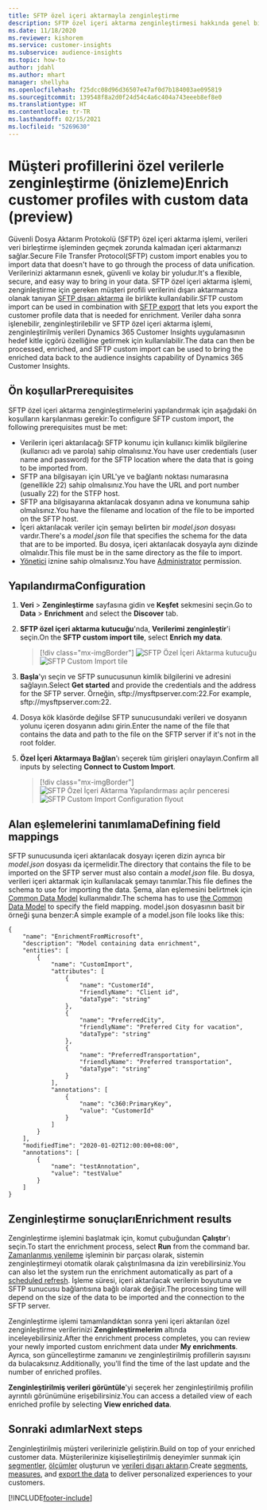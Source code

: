 ```yaml
---
title: SFTP özel içeri aktarmayla zenginleştirme
description: SFTP özel içeri aktarma zenginleştirmesi hakkında genel bilgiler.
ms.date: 11/18/2020
ms.reviewer: kishorem
ms.service: customer-insights
ms.subservice: audience-insights
ms.topic: how-to
author: jdahl
ms.author: mhart
manager: shellyha
ms.openlocfilehash: f25dcc08d96d36507e47af0d7b184003ae095819
ms.sourcegitcommit: 139548f8a2d0f24d54c4a6c404a743eeeb8ef8e0
ms.translationtype: HT
ms.contentlocale: tr-TR
ms.lasthandoff: 02/15/2021
ms.locfileid: "5269630"
---
```

# <a name="enrich-customer-profiles-with-custom-data-preview"></a><span data-ttu-id="20885-103">Müşteri profillerini özel verilerle zenginleştirme (önizleme)</span><span class="sxs-lookup"><span data-stu-id="20885-103">Enrich customer profiles with custom data (preview)</span></span>

<span data-ttu-id="20885-104">Güvenli Dosya Aktarım Protokolü (SFTP) özel içeri aktarma işlemi, verileri veri birleştirme işleminden geçmek zorunda kalmadan içeri aktarmanızı sağlar.</span><span class="sxs-lookup"><span data-stu-id="20885-104">Secure File Transfer Protocol(SFTP) custom import enables you to import data that doesn't have to go through the process of data unification.</span></span> <span data-ttu-id="20885-105">Verilerinizi aktarmanın esnek, güvenli ve kolay bir yoludur.</span><span class="sxs-lookup"><span data-stu-id="20885-105">It's a flexible, secure, and easy way to bring in your data.</span></span> <span data-ttu-id="20885-106">SFTP özel içeri aktarma işlemi, zenginleştirme için gereken müşteri profili verilerini dışarı aktarmanıza olanak tanıyan [SFTP dışarı aktarma](export-sftp.md) ile birlikte kullanılabilir.</span><span class="sxs-lookup"><span data-stu-id="20885-106">SFTP custom import can be used in combination with [SFTP export](export-sftp.md) that lets you export the customer profile data that is needed for enrichment.</span></span> <span data-ttu-id="20885-107">Veriler daha sonra işlenebilir, zenginleştirilebilir ve SFTP özel içeri aktarma işlemi, zenginleştirilmiş verileri Dynamics 365 Customer Insights uygulamasının hedef kitle içgörü özelliğine getirmek için kullanılabilir.</span><span class="sxs-lookup"><span data-stu-id="20885-107">The data can then be processed, enriched, and SFTP custom import can be used to bring the enriched data back to the audience insights capability of Dynamics 365 Customer Insights.</span></span>

## <a name="prerequisites"></a><span data-ttu-id="20885-108">Ön koşullar</span><span class="sxs-lookup"><span data-stu-id="20885-108">Prerequisites</span></span>

<span data-ttu-id="20885-109">SFTP özel içeri aktarma zenginleştirmelerini yapılandırmak için aşağıdaki ön koşulların karşılanması gerekir:</span><span class="sxs-lookup"><span data-stu-id="20885-109">To configure SFTP custom import, the following prerequisites must be met:</span></span>

- <span data-ttu-id="20885-110">Verilerin içeri aktarılacağı SFTP konumu için kullanıcı kimlik bilgilerine (kullanıcı adı ve parola) sahip olmalısınız.</span><span class="sxs-lookup"><span data-stu-id="20885-110">You have user credentials (user name and password) for the SFTP location where the data that is going to be imported from.</span></span>
- <span data-ttu-id="20885-111">SFTP ana bilgisayarı için URL'ye ve bağlantı noktası numarasına (genellikle 22) sahip olmalısınız.</span><span class="sxs-lookup"><span data-stu-id="20885-111">You have the URL and port number (usually 22) for the STFP host.</span></span>
- <span data-ttu-id="20885-112">SFTP ana bilgisayarına aktarılacak dosyanın adına ve konumuna sahip olmalısınız.</span><span class="sxs-lookup"><span data-stu-id="20885-112">You have the filename and location of the file to be imported on the SFTP host.</span></span>
- <span data-ttu-id="20885-113">İçeri aktarılacak veriler için şemayı belirten bir *model.json* dosyası vardır.</span><span class="sxs-lookup"><span data-stu-id="20885-113">There's a *model.json* file that specifies the schema for the data that are to be imported.</span></span> <span data-ttu-id="20885-114">Bu dosya, içeri aktarılacak dosyayla aynı dizinde olmalıdır.</span><span class="sxs-lookup"><span data-stu-id="20885-114">This file must be in the same directory as the file to import.</span></span>
- <span data-ttu-id="20885-115">[Yönetici](permissions.md#administrator) iznine sahip olmalısınız.</span><span class="sxs-lookup"><span data-stu-id="20885-115">You have [Administrator](permissions.md#administrator) permission.</span></span>

## <a name="configuration"></a><span data-ttu-id="20885-116">Yapılandırma</span><span class="sxs-lookup"><span data-stu-id="20885-116">Configuration</span></span>

1. <span data-ttu-id="20885-117">**Veri** > **Zenginleştirme** sayfasına gidin ve **Keşfet** sekmesini seçin.</span><span class="sxs-lookup"><span data-stu-id="20885-117">Go to **Data** > **Enrichment** and select the **Discover** tab.</span></span>

1. <span data-ttu-id="20885-118">**SFTP özel içeri aktarma kutucuğu**'nda, **Verilerimi zenginleştir**'i seçin.</span><span class="sxs-lookup"><span data-stu-id="20885-118">On the **SFTP custom import tile**, select **Enrich my data**.</span></span>

   > [!div class="mx-imgBorder"]
   > <span data-ttu-id="20885-119">![SFTP Özel İçeri Aktarma kutucuğu](media/SFTP_Custom_Import_tile.png "SFTP Özel İçeri Aktarma kutucuğu")</span><span class="sxs-lookup"><span data-stu-id="20885-119">![SFTP Custom Import tile](media/SFTP_Custom_Import_tile.png "SFTP Custom Import tile")</span></span>

1. <span data-ttu-id="20885-120">**Başla**'yı seçin ve SFTP sunucusunun kimlik bilgilerini ve adresini sağlayın.</span><span class="sxs-lookup"><span data-stu-id="20885-120">Select **Get started** and provide the credentials and the address for the SFTP server.</span></span> <span data-ttu-id="20885-121">Örneğin, sftp://mysftpserver.com:22.</span><span class="sxs-lookup"><span data-stu-id="20885-121">For example, sftp://mysftpserver.com:22.</span></span>

1. <span data-ttu-id="20885-122">Dosya kök klasörde değilse SFTP sunucusundaki verileri ve dosyanın yolunu içeren dosyanın adını girin.</span><span class="sxs-lookup"><span data-stu-id="20885-122">Enter the name of the file that contains the data and path to the file on the SFTP server if it's not in the root folder.</span></span>

1. <span data-ttu-id="20885-123">**Özel İçeri Aktarmaya Bağlan**'ı seçerek tüm girişleri onaylayın.</span><span class="sxs-lookup"><span data-stu-id="20885-123">Confirm all inputs by selecting **Connect to Custom Import**.</span></span>

   > [!div class="mx-imgBorder"]
   > <span data-ttu-id="20885-124">![SFTP Özel İçeri Aktarma Yapılandırması açılır penceresi](media/SFTP_Custom_Import_Configuration_flyout.png "SFTP Özel İçeri Aktarma Yapılandırması açılır penceresi")</span><span class="sxs-lookup"><span data-stu-id="20885-124">![SFTP Custom Import Configuration flyout](media/SFTP_Custom_Import_Configuration_flyout.png "SFTP Custom Import Configuration flyout")</span></span>

## <a name="defining-field-mappings"></a><span data-ttu-id="20885-125">Alan eşlemelerini tanımlama</span><span class="sxs-lookup"><span data-stu-id="20885-125">Defining field mappings</span></span> 

<span data-ttu-id="20885-126">SFTP sunucusunda içeri aktarılacak dosyayı içeren dizin ayrıca bir *model.json* dosyası da içermelidir.</span><span class="sxs-lookup"><span data-stu-id="20885-126">The directory that contains the file to be imported on the SFTP server must also contain a *model.json* file.</span></span> <span data-ttu-id="20885-127">Bu dosya, verileri içeri aktarmak için kullanılacak şemayı tanımlar.</span><span class="sxs-lookup"><span data-stu-id="20885-127">This file defines the schema to use for importing the data.</span></span> <span data-ttu-id="20885-128">Şema, alan eşlemesini belirtmek için [Common Data Model](https://docs.microsoft.com/common-data-model/) kullanmalıdır.</span><span class="sxs-lookup"><span data-stu-id="20885-128">The schema has to use [the Common Data Model](https://docs.microsoft.com/common-data-model/) to specify the field mapping.</span></span> <span data-ttu-id="20885-129">model.json dosyasının basit bir örneği şuna benzer:</span><span class="sxs-lookup"><span data-stu-id="20885-129">A simple example of a model.json file looks like this:</span></span>

```
{
    "name": "EnrichmentFromMicrosoft",
    "description": "Model containing data enrichment",
    "entities": [
        {
            "name": "CustomImport",
            "attributes": [
                {
                    "name": "CustomerId",
                    "friendlyName": "Client id",
                    "dataType": "string"
                },
                {
                    "name": "PreferredCity",
                    "friendlyName": "Preferred City for vacation",
                    "dataType": "string"
                },
                {
                    "name": "PreferredTransportation",
                    "friendlyName": "Preferred transportation",
                    "dataType": "string"
                }
            ],
            "annotations": [
                {
                    "name": "c360:PrimaryKey",
                    "value": "CustomerId"
                }
            ]
        }
    ],
    "modifiedTime": "2020-01-02T12:00:00+08:00",
    "annotations": [
        {
            "name": "testAnnotation",
            "value": "testValue"
        }
    ]
}
```

## <a name="enrichment-results"></a><span data-ttu-id="20885-130">Zenginleştirme sonuçları</span><span class="sxs-lookup"><span data-stu-id="20885-130">Enrichment results</span></span>

<span data-ttu-id="20885-131">Zenginleştirme işlemini başlatmak için, komut çubuğundan **Çalıştır**'ı seçin.</span><span class="sxs-lookup"><span data-stu-id="20885-131">To start the enrichment process, select **Run** from the command bar.</span></span> <span data-ttu-id="20885-132">[Zamanlanmış yenileme](system.md#schedule-tab) işleminin bir parçası olarak, sistemin zenginleştirmeyi otomatik olarak çalıştırılmasına da izin verebilirsiniz.</span><span class="sxs-lookup"><span data-stu-id="20885-132">You can also let the system run the enrichment automatically as part of a [scheduled refresh](system.md#schedule-tab).</span></span> <span data-ttu-id="20885-133">İşleme süresi, içeri aktarılacak verilerin boyutuna ve SFTP sunucusu bağlantısına bağlı olarak değişir.</span><span class="sxs-lookup"><span data-stu-id="20885-133">The processing time will depend on the size of the data to be imported and the connection to the SFTP server.</span></span>

<span data-ttu-id="20885-134">Zenginleştirme işlemi tamamlandıktan sonra yeni içeri aktarılan özel zenginleştirme verilerinizi **Zenginleştirmelerim** altında inceleyebilirsiniz.</span><span class="sxs-lookup"><span data-stu-id="20885-134">After the enrichment process completes, you can review your newly imported custom enrichment data under **My enrichments**.</span></span> <span data-ttu-id="20885-135">Ayrıca, son güncelleştirme zamanını ve zenginleştirilmiş profillerin sayısını da bulacaksınız.</span><span class="sxs-lookup"><span data-stu-id="20885-135">Additionally, you'll find the time of the last update and the number of enriched profiles.</span></span>

<span data-ttu-id="20885-136">**Zenginleştirilmiş verileri görüntüle**'yi seçerek her zenginleştirilmiş profilin ayrıntılı görünümüne erişebilirsiniz.</span><span class="sxs-lookup"><span data-stu-id="20885-136">You can access a detailed view of each enriched profile by selecting **View enriched data**.</span></span>

## <a name="next-steps"></a><span data-ttu-id="20885-137">Sonraki adımlar</span><span class="sxs-lookup"><span data-stu-id="20885-137">Next steps</span></span>

<span data-ttu-id="20885-138">Zenginleştirilmiş müşteri verilerinizle geliştirin.</span><span class="sxs-lookup"><span data-stu-id="20885-138">Build on top of your enriched customer data.</span></span> <span data-ttu-id="20885-139">Müşterilerinize kişiselleştirilmiş deneyimler sunmak için [segmentler](segments.md), [ölçümler](measures.md) oluşturun ve [verileri dışarı aktarın](export-destinations.md).</span><span class="sxs-lookup"><span data-stu-id="20885-139">Create [segments](segments.md), [measures](measures.md), and [export the data](export-destinations.md) to deliver personalized experiences to your customers.</span></span>




[!INCLUDE[footer-include](../includes/footer-banner.md)]